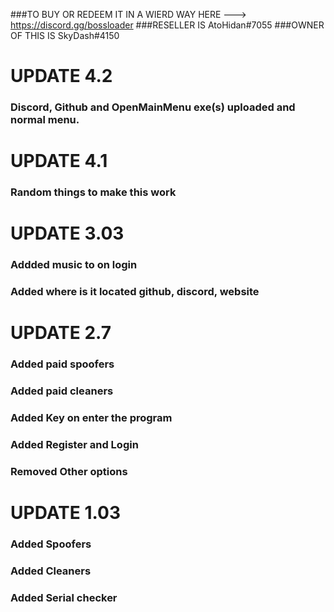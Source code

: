 ###TO BUY OR REDEEM IT IN A WIERD WAY HERE ---> https://discord.gg/bossloader
###RESELLER IS AtoHidan#7055
###OWNER OF THIS IS SkyDash#4150

# UPDATE 4.2

### Discord, Github and OpenMainMenu exe(s) uploaded and normal menu.

# UPDATE 4.1

### Random things to make this work

# UPDATE 3.03

### Addded music to on login
### Added where is it located github, discord, website
 
# UPDATE 2.7

### Added paid spoofers
### Added paid cleaners
### Added Key on enter the program
### Added Register and Login
### Removed Other options

# UPDATE 1.03

### Added Spoofers
### Added Cleaners
### Added Serial checker
